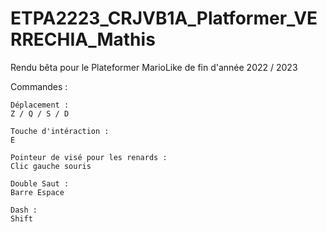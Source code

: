 # ETPA2223_CRJVB1A_Platformer_VERRECHIA_Mathis

Rendu bêta pour le Plateformer MarioLike de fin d'année 2022 / 2023


Commandes :

    Déplacement :
    Z / Q / S / D

    Touche d'intéraction :
    E

    Pointeur de visé pour les renards :
    Clic gauche souris

    Double Saut :
    Barre Espace

    Dash :
    Shift
